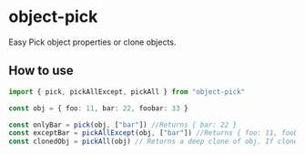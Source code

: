 # object-pick

Easy Pick object properties or clone objects.

## How to use

```ts
import { pick, pickAllExcept, pickAll } from "object-pick"

const obj = { foo: 11, bar: 22, foobar: 33 }

const onlyBar = pick(obj, ["bar"]) //Returns { bar: 22 }
const exceptBar = pickAllExcept(obj, ["bar"]) //Returns { foo: 11, foobar: 33 }
const clonedObj = pickAll(obj) // Retorns a deep clone of obj. If clone has object properties, changing these properties on cloneObj will not change obj properties.

```